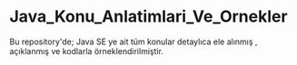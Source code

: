 # Java_Konu_Anlatimlari_Ve_Ornekler
Bu repository'de; Java SE ye ait tüm konular detaylıca ele alınmış , açıklanmış ve kodlarla örneklendirilmiştir.
